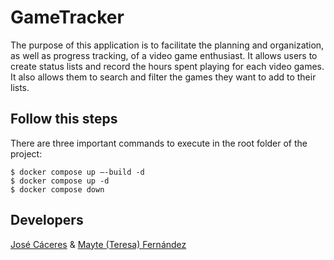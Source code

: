 # GameTracker
The purpose of this application is to facilitate the planning and organization, as well as progress tracking, of a video game enthusiast. It allows users to create status lists and record the hours spent playing for each video games. It also allows them to search and filter the games they want to add to their lists.

## Follow this steps
There are three important commands to execute in the root folder of the project:

```bask
$ docker compose up –-build -d
$ docker compose up -d
$ docker compose down
```

## Developers
[José Cáceres](https://github.com/joscacgom) & [Mayte (Teresa) Fernández](https://github.com/teresafcoro)
